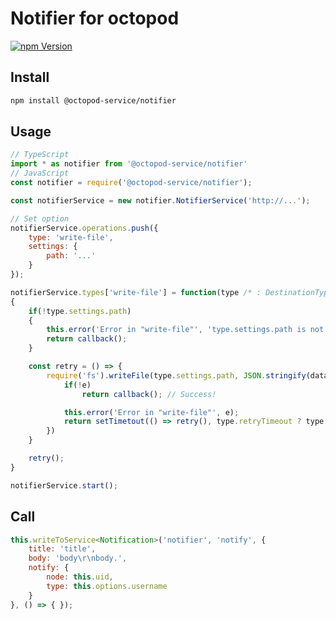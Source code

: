 # Notifier for octopod

[![npm Version](https://img.shields.io/npm/v/@octopod-service/notifier.svg)](https://www.npmjs.com/package/@octopod-service/notifier)

## Install

```bash
npm install @octopod-service/notifier
```

## Usage

```javascript
// TypeScript
import * as notifier from '@octopod-service/notifier'
// JavaScript
const notifier = require('@octopod-service/notifier');

const notifierService = new notifier.NotifierService('http://...');

// Set option
notifierService.operations.push({
    type: 'write-file',
    settings: {
        path: '...'
    }
});

notifierService.types['write-file'] = function(type /* : DestinationType*/, data /* : Notification*/, callback /* : () => void*/)
{
    if(!type.settings.path)
    {
        this.error('Error in "write-file"', 'type.settings.path is not defined');
        return callback();
    }

    const retry = () => {
        require('fs').writeFile(type.settings.path, JSON.stringify(data), (e) => {
            if(!e)
                return callback(); // Success!

            this.error('Error in "write-file"', e);
            return setTimetout(() => retry(), type.retryTimeout ? type.retryTimeout : 10000); // If failed, retry later
        })
    }

    retry();
}

notifierService.start();
```

## Call

```javascript
this.writeToService<Notification>('notifier', 'notify', {
    title: 'title',
    body: 'body\r\nbody.',
    notify: {
        node: this.uid,
        type: this.options.username
    }
}, () => { });
```
